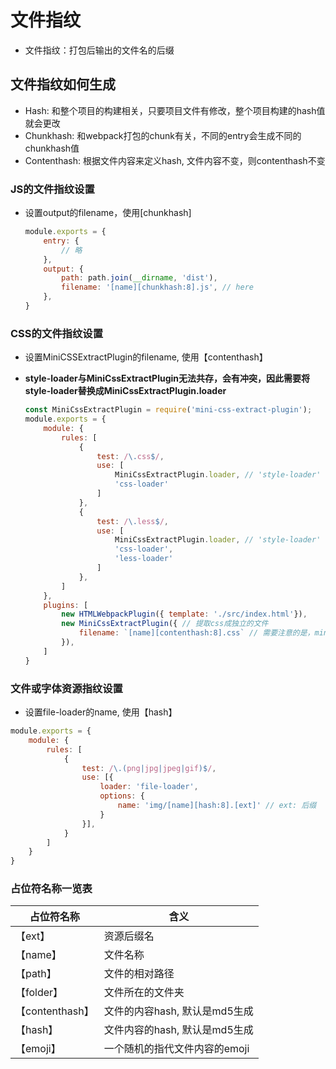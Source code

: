 # 文件指纹

- 文件指纹：打包后输出的文件名的后缀

## 文件指纹如何生成

- Hash: 和整个项目的构建相关，只要项目文件有修改，整个项目构建的hash值就会更改
- Chunkhash: 和webpack打包的chunk有关，不同的entry会生成不同的chunkhash值
- Contenthash: 根据文件内容来定义hash, 文件内容不变，则contenthash不变

### JS的文件指纹设置

- 设置output的filename，使用[chunkhash]

  ```js
  module.exports = {
      entry: {
          // 略
      },
      output: {
          path: path.join(__dirname, 'dist'),
          filename: '[name][chunkhash:8].js', // here
      },
  }
  ```

  

### CSS的文件指纹设置

- 设置MiniCSSExtractPlugin的filename, 使用【contenthash】

- **style-loader与MiniCssExtractPlugin无法共存，会有冲突，因此需要将style-loader替换成MiniCssExtractPlugin.loader**

  ```js
  const MiniCssExtractPlugin = require('mini-css-extract-plugin');
  module.exports = {
      module: {
          rules: [
              {
                  test: /\.css$/,
                  use: [
                      MiniCssExtractPlugin.loader, // 'style-loader' 替换成MiniCssExtractPlugin.loader,
                      'css-loader'
                  ]
              },
              {
                  test: /\.less$/,
                  use: [
                      MiniCssExtractPlugin.loader, // 'style-loader' 替换成MiniCssExtractPlugin.loader,
                      'css-loader',
                      'less-loader'
                  ]
              },
          ]
      },
      plugins: [
          new HTMLWebpackPlugin({ template: './src/index.html'}),
          new MiniCssExtractPlugin({ // 提取css成独立的文件
              filename: `[name][contenthash:8].css` // 需要注意的是，mini-css-extract-plugin无法与style-loader共用，因为对css的处理是有冲突的。
          }),
      ]
  }
  ```

### 文件或字体资源指纹设置

- 设置file-loader的name, 使用【hash】

```js
module.exports = {
    module: {
        rules: [
            {
                test: /\.(png|jpg|jpeg|gif)$/,
                use: [{
                    loader: 'file-loader',
                    options: {
                        name: 'img/[name][hash:8].[ext]' // ext: 后缀
                    }
                }],
            }
        ]
    }
}
```



### 占位符名称一览表

| 占位符名称      | 含义                          |
| --------------- | ----------------------------- |
| 【ext】         | 资源后缀名                    |
| 【name】        | 文件名称                      |
| 【path】        | 文件的相对路径                |
| 【folder】      | 文件所在的文件夹              |
| 【contenthash】 | 文件的内容hash, 默认是md5生成 |
| 【hash】        | 文件内容的hash, 默认是md5生成 |
| 【emoji】       | 一个随机的指代文件内容的emoji |

